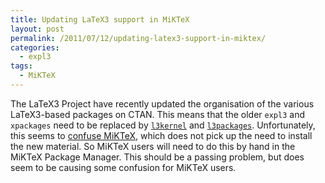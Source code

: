 ```yaml
---
title: Updating LaTeX3 support in MiKTeX
layout: post
permalink: /2011/07/12/updating-latex3-support-in-miktex/
categories:
  - expl3
tags:
  - MiKTeX
---
```

The LaTeX3 Project have recently updated the organisation of the various LaTeX3-based packages on CTAN. This means that the older `expl3` and `xpackages` need to be replaced by [`l3kernel`](https://ctan.org/pkg/l3kernel) and [`l3packages`](https://ctan.org/pkg/l3packages). Unfortunately, this seems to [confuse MiKTeX](http://www.latex-community.org/forum/viewtopic.php?f=9&t=14110), which does not pick up the need to install the new material. So MiKTeX users will need to do this by hand in the MiKTeX Package Manager. This should be a passing problem, but does seem to be causing some confusion for MiKTeX users.
